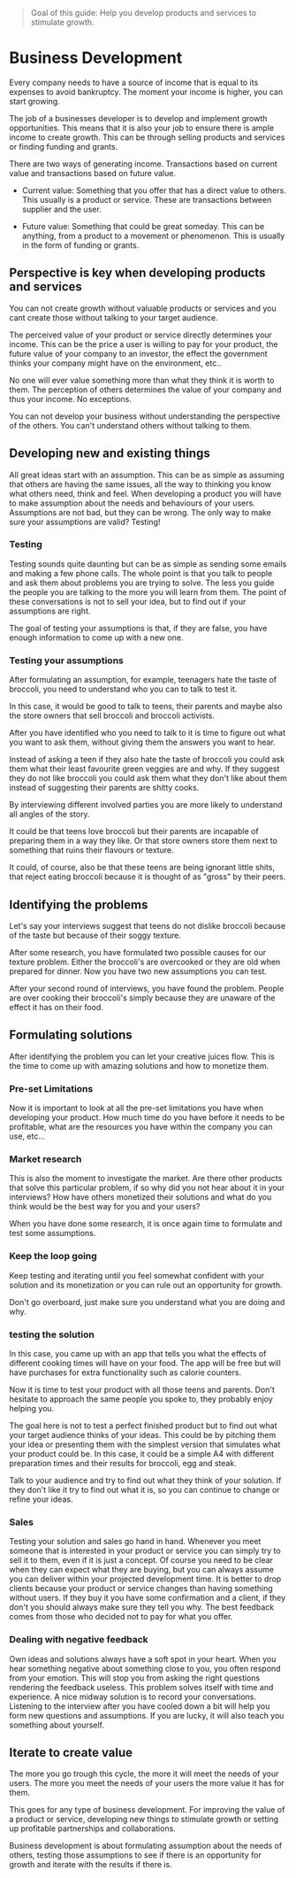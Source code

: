 > Goal of this guide: Help you develop products and services to stimulate growth.

# Business Development

Every company needs to have a source of income that is equal to its expenses to avoid bankruptcy. The moment your income is higher, you can start growing.

The job of a businesses developer is to develop and implement growth opportunities. This means that it is also your job to ensure there is ample income to create growth. This can be through selling products and services or finding funding and grants.

There are two ways of generating income. Transactions based on current value and transactions based on future value.

- Current value: Something that you offer that has a direct value to others. This usually is a product or service. These are transactions between supplier and the user.

- Future value: Something that could be great someday. This can be anything, from a product to a movement or phenomenon. This is usually in the form of funding or grants.

## Perspective is key when developing products and services

You can not create growth without valuable products or services and you cant create those without talking to your target audience.

The perceived value of your product or service directly determines your income. This can be the price a user  is willing to pay for your product, the future value of your company to an investor, the effect the government thinks your company might have on the environment, etc..

No one will ever value something more than what they think it is worth to them. The perception of others determines the value of your company and thus your income. No exceptions.

You can not develop your business without understanding the perspective of the others. You can't understand others without talking to them.

## Developing new and existing things

All great ideas start with an assumption. This can be as simple as assuming that others are having the same issues, all the way to thinking you know what others need, think and feel. When developing a product you will have to make assumption about the needs and behaviours of your users. Assumptions are not bad, but they can be wrong.  The only way to make sure your assumptions are valid? Testing!

### Testing

Testing sounds quite daunting but can be as simple as sending some emails and making a few phone calls. The whole point is that you talk to people and ask them about problems you are trying to solve. The less you guide the people you are talking to the more you will learn from them. The point of these conversations is not to sell your idea, but to find out if your assumptions are right.

The goal of testing your assumptions is that, if they are false, you have enough information to come up with a new one.

### Testing your assumptions

After formulating an assumption, for example, teenagers hate the taste of broccoli, you need to understand who you can to talk to test it.

In this case, it would be good to talk to teens, their parents and maybe also the store owners that sell broccoli and broccoli activists.

After you have identified who you need to talk to it is time to figure out what you want to ask them, without giving them the answers you want to hear.

Instead of asking a teen if they also hate the taste of broccoli you could ask them what their least favourite green veggies are and why. If they suggest they do not like broccoli you could ask them what they don't like about them instead of suggesting their parents are shitty cooks.  

By interviewing different involved parties you are more likely to understand all angles of the story.

It could be that teens love broccoli but their parents are incapable of preparing them in a way they like. Or that store owners store them next to something that ruins their flavours or texture.

It could, of course, also be that these teens are being ignorant little shits, that reject eating broccoli because it is thought of as "gross" by their peers.

## Identifying the problems

Let's say your interviews suggest that teens do not dislike broccoli because of the taste but because of their soggy texture.

After some research, you have formulated two possible causes for our texture problem. Either the broccoli's are overcooked or they are old when prepared for dinner. Now you have two new assumptions you can test.

After your second round of interviews, you have found the problem. People are over cooking their broccoli's simply because they are unaware of the effect it has on their food.

## Formulating solutions

After identifying the problem you can let your creative juices flow. This is the time to come up with amazing solutions and how to monetize them.

### Pre-set Limitations

Now it is important to look at all the pre-set limitations you have when developing your product. How much time do you have before it needs to be profitable, what are the resources you have within the company you can use, etc...

### Market research

This is also the moment to investigate the market. Are there other products that solve this particular problem, if so why did you not hear about it in your interviews? How have others monetized their solutions and what do you think would be the best way for you and your users?

When you have done some research, it is once again time to formulate and test some assumptions.

### Keep the loop going

Keep testing and iterating until you feel somewhat confident with your solution and its monetization or you can rule out an opportunity for growth.

Don't go overboard, just make sure you understand what you are doing and why.

### testing the solution

In this case, you came up with an app that tells you what the effects of different cooking times will have on your food. The app will be free but will have purchases for extra functionality such as calorie counters.

Now it is time to test your product with all those teens and parents. Don't hesitate to approach the same people you spoke to, they probably enjoy helping you.

The goal here is not to test a perfect finished product but to find out what your target audience thinks of your ideas. This could be by pitching them your idea or presenting them with the simplest version that simulates what your product could be. In this case, it could be a simple A4 with different preparation times and their results for broccoli, egg and steak.

Talk to your audience and try to find out what they think of your solution. If they don't like it try to find out what it is, so you can continue to change or refine your ideas.

### Sales

Testing your solution and sales go hand in hand. Whenever you meet someone that is interested in your product or service you can simply try to sell it to them, even if it is just a concept. Of course you need to be clear when they can expect what they are buying, but you can always assume you can deliver within your projected development time. It is better to drop clients because your product or service changes than having something without users. If they buy it you have some confirmation and a client, if they don't you should always make sure they tell you why. The best feedback comes from those who decided not to pay for what you offer.

### Dealing with negative feedback

Own ideas and solutions always have a soft spot in your heart. When you hear something negative about something close to you, you often respond from your emotion. This will stop you from asking the right questions rendering the feedback useless. This problem solves itself with time and experience. A nice midway solution is to record your conversations. Listening to the interview after you have cooled down a bit will help you form new questions and assumptions. If you are lucky, it will also teach you something about yourself.


## Iterate to create value

The more you go trough this cycle, the more it will meet the needs of your users. The more you meet the needs of your users the more value it has for them.

This goes for any type of business development. For improving the value of a product or service, developing new things to stimulate growth or setting up profitable partnerships and collaborations.

Business development is about formulating assumption about the needs of others, testing those assumptions to see if there is an opportunity for growth and iterate with the results if there is.
